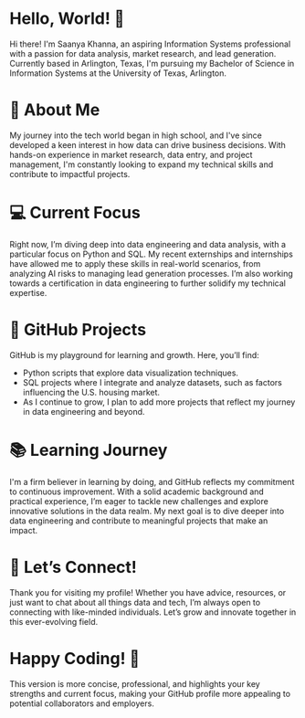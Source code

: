 # Hello, World! 👋
Hi there! I'm Saanya Khanna, an aspiring Information Systems professional with a passion for data analysis, market research, and lead generation. Currently based in Arlington, Texas, I'm pursuing my Bachelor of Science in Information Systems at the University of Texas, Arlington.

# 🌟 About Me

My journey into the tech world began in high school, and I've since developed a keen interest in how data can drive business decisions. With hands-on experience in market research, data entry, and project management, I'm constantly looking to expand my technical skills and contribute to impactful projects.

# 💻 Current Focus

Right now, I’m diving deep into data engineering and data analysis, with a particular focus on Python and SQL. My recent externships and internships have allowed me to apply these skills in real-world scenarios, from analyzing AI risks to managing lead generation processes. I’m also working towards a certification in data engineering to further solidify my technical expertise.

# 🚀 GitHub Projects

GitHub is my playground for learning and growth. Here, you’ll find:
- Python scripts that explore data visualization techniques.
- SQL projects where I integrate and analyze datasets, such as factors influencing the U.S. housing market.
- As I continue to grow, I plan to add more projects that reflect my journey in data engineering and beyond.

# 📚 Learning Journey

I'm a firm believer in learning by doing, and GitHub reflects my commitment to continuous improvement. With a solid academic background and practical experience, I’m eager to tackle new challenges and explore innovative solutions in the data realm. My next goal is to dive deeper into data engineering and contribute to meaningful projects that make an impact.

# 🤝 Let’s Connect!

Thank you for visiting my profile! Whether you have advice, resources, or just want to chat about all things data and tech, I’m always open to connecting with like-minded individuals. Let’s grow and innovate together in this ever-evolving field.

# Happy Coding! 🚀

This version is more concise, professional, and highlights your key strengths and current focus, making your GitHub profile more appealing to potential collaborators and employers.

